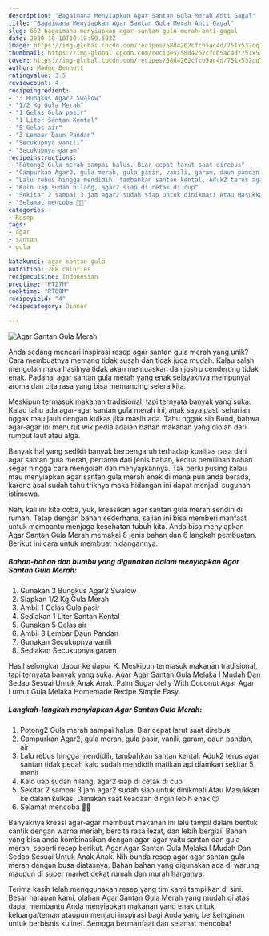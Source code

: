 ```yaml
---
description: "Bagaimana Menyiapkan Agar Santan Gula Merah Anti Gagal"
title: "Bagaimana Menyiapkan Agar Santan Gula Merah Anti Gagal"
slug: 652-bagaimana-menyiapkan-agar-santan-gula-merah-anti-gagal
date: 2020-10-10T10:18:59.503Z
image: https://img-global.cpcdn.com/recipes/58d4262cfcb5ac4d/751x532cq70/agar-santan-gula-merah-foto-resep-utama.jpg
thumbnail: https://img-global.cpcdn.com/recipes/58d4262cfcb5ac4d/751x532cq70/agar-santan-gula-merah-foto-resep-utama.jpg
cover: https://img-global.cpcdn.com/recipes/58d4262cfcb5ac4d/751x532cq70/agar-santan-gula-merah-foto-resep-utama.jpg
author: Madge Bennett
ratingvalue: 3.5
reviewcount: 4
recipeingredient:
- "3 Bungkus Agar2 Swalow"
- "1/2 Kg Gula Merah"
- "1 Gelas Gula pasir"
- "1 Liter Santan Kental"
- "5 Gelas air"
- "3 Lembar Daun Pandan"
- "Secukupnya vanili"
- "Secukupnya garam"
recipeinstructions:
- "Potong2 Gula merah sampai halus. Biar cepat larut saat direbus"
- "Campurkan Agar2, gula merah, gula pasir, vanili, garam, daun pandan, air"
- "Lalu rebus hingga mendidih, tambahkan santan kental. Aduk2 terus agar santan tidak pecah kalo sudah mendidih matikan api diamkan sekitar 5 menit"
- "Kalo uap sudah hilang, agar2 siap di cetak di cup"
- "Sekitar 2 sampai 3 jam agar2 sudah siap untuk dinikmati Atau Masukkan ke dalam kulkas. Dimakan saat keadaan dingin lebih enak 😉"
- "Selamat mencoba 🤗😍"
categories:
- Resep
tags:
- agar
- santan
- gula

katakunci: agar santan gula 
nutrition: 288 calories
recipecuisine: Indonesian
preptime: "PT27M"
cooktime: "PT60M"
recipeyield: "4"
recipecategory: Dinner

---
```



![Agar Santan Gula Merah](https://img-global.cpcdn.com/recipes/58d4262cfcb5ac4d/751x532cq70/agar-santan-gula-merah-foto-resep-utama.jpg)

Anda sedang mencari inspirasi resep agar santan gula merah yang unik? Cara membuatnya memang tidak susah dan tidak juga mudah. Kalau salah mengolah maka hasilnya tidak akan memuaskan dan justru cenderung tidak enak. Padahal agar santan gula merah yang enak selayaknya mempunyai aroma dan cita rasa yang bisa memancing selera kita.

Meskipun termasuk makanan tradisional, tapi ternyata banyak yang suka. Kalau tahu ada agar-agar santan gula merah ini, anak saya pasti seharian nggak mau jauh dengan kulkas jika masih ada. Tahu nggak sih Bund, bahwa agar-agar ini menurut wikipedia adalah bahan makanan yang diolah dari rumput laut atau alga.

Banyak hal yang sedikit banyak berpengaruh terhadap kualitas rasa dari agar santan gula merah, pertama dari jenis bahan, kedua pemilihan bahan segar hingga cara mengolah dan menyajikannya. Tak perlu pusing kalau mau menyiapkan agar santan gula merah enak di mana pun anda berada, karena asal sudah tahu triknya maka hidangan ini dapat menjadi suguhan istimewa.


Nah, kali ini kita coba, yuk, kreasikan agar santan gula merah sendiri di rumah. Tetap dengan bahan sederhana, sajian ini bisa memberi manfaat untuk membantu menjaga kesehatan tubuh kita. Anda bisa menyiapkan Agar Santan Gula Merah memakai 8 jenis bahan dan 6 langkah pembuatan. Berikut ini cara untuk membuat hidangannya.

<!--inarticleads1-->

##### Bahan-bahan dan bumbu yang digunakan dalam menyiapkan Agar Santan Gula Merah:

1. Gunakan 3 Bungkus Agar2 Swalow
1. Siapkan 1/2 Kg Gula Merah
1. Ambil 1 Gelas Gula pasir
1. Sediakan 1 Liter Santan Kental
1. Gunakan 5 Gelas air
1. Ambil 3 Lembar Daun Pandan
1. Gunakan Secukupnya vanili
1. Sediakan Secukupnya garam


Hasil selongkar dapur ke dapur K. Meskipun termasuk makanan tradisional, tapi ternyata banyak yang suka. Agar Agar Santan Gula Melaka I Mudah Dan Sedap Sesuai Untuk Anak Anak. Palm Sugar Jelly With Coconut Agar Agar Lumut Gula Melaka Homemade Recipe Simple Easy. 

<!--inarticleads2-->

##### Langkah-langkah menyiapkan Agar Santan Gula Merah:

1. Potong2 Gula merah sampai halus. Biar cepat larut saat direbus
1. Campurkan Agar2, gula merah, gula pasir, vanili, garam, daun pandan, air
1. Lalu rebus hingga mendidih, tambahkan santan kental. Aduk2 terus agar santan tidak pecah kalo sudah mendidih matikan api diamkan sekitar 5 menit
1. Kalo uap sudah hilang, agar2 siap di cetak di cup
1. Sekitar 2 sampai 3 jam agar2 sudah siap untuk dinikmati Atau Masukkan ke dalam kulkas. Dimakan saat keadaan dingin lebih enak 😉
1. Selamat mencoba 🤗😍


Banyaknya kreasi agar-agar membuat makanan ini lalu tampil dalam bentuk cantik dengan warna meriah, bercita rasa lezat, dan lebih bergizi. Bahan yang bisa anda kombinasikan dengan agar-agar yaitu santan dan gula merah, seperti resep berikut. Agar Agar Santan Gula Melaka I Mudah Dan Sedap Sesuai Untuk Anak Anak. Nih bunda resep agar agar santan gula merah dengan busa diatasnya. Bahan bahan yang digunakan ada di warung maupun di super market dekat rumah dan murah harganya. 

Terima kasih telah menggunakan resep yang tim kami tampilkan di sini. Besar harapan kami, olahan Agar Santan Gula Merah yang mudah di atas dapat membantu Anda menyiapkan makanan yang enak untuk keluarga/teman ataupun menjadi inspirasi bagi Anda yang berkeinginan untuk berbisnis kuliner. Semoga bermanfaat dan selamat mencoba!

